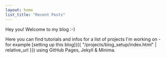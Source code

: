 ```yaml
---
layout: home
list_title: "Recent Posts"
---
```


Hey you! Welcome to my blog :-)

Here you can find tutorials and infos for a list of projects I'm working on - for example [setting up this blog]({{ "/projects/blog_setup/index.html" | relative_url }}) using GitHub Pages, Jekyll & Minima.
